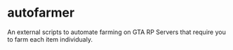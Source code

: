 # autofarmer
An external scripts to automate farming on GTA RP Servers that require you to farm each item individualy.
